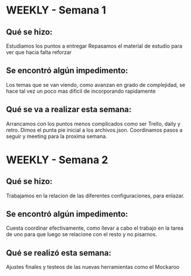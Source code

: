 # WEEKLY - Semana 1

## Qué se hizo: 
Estudiamos los puntos a entregar
Repasamos el material de estudio para ver que hacia falta reforzar

## Se encontró algún impedimento: 
Los temas que se van viendo, como avanzan en grado de complejidad, se hace tal vez un poco mas dificil de incorporando rapidamente

## Qué se va a realizar esta semana:
Arrancamos con los puntos menos complicados como ser Trello, daily y retro. 
Dimos el punta pie inicial a los archivos.json. 
Coordinamos pasos a seguir y meeting para la proxima semana. 

# WEEKLY - Semana 2

## Qué se hizo: 
Trabajamos en la relacion de las diferentes configuraciones, para enlazar. 


## Se encontró algún impedimento:
Cuesta coordinar efectivamente, como llevar a cabo el trabajo en la tarea de uno para que luego se relacione con el resto y no pisarnos. 

## Qué se realizó esta semana: 
Ajustes finales y testeos de las nuevas herramientas como el Mockaroo
